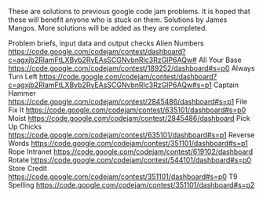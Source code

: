 These are solutions to previous google code jam problems. It is hoped that these will benefit anyone who is stuck on them.
Solutions by James Mangos.
More solutions will be added as they are completed.

Problem briefs, input data and output checks
	Alien Numbers  https://code.google.com/codejam/contest/dashboard?c=agxjb2RlamFtLXByb2RyEAsSCGNvbnRlc3RzGIP6AQw#
	All Your Base  https://code.google.com/codejam/contest/189252/dashboard#s=p0
	Always Turn Left  https://code.google.com/codejam/contest/dashboard?c=agxjb2RlamFtLXByb2RyEAsSCGNvbnRlc3RzGIP6AQw#s=p1
	Captain Hammer  https://code.google.com/codejam/contest/2845486/dashboard#s=p1
	File Fix It  https://code.google.com/codejam/contest/635101/dashboard#s=p0
	Moist  https://code.google.com/codejam/contest/2845486/dashboard
	Pick Up Chicks  https://code.google.com/codejam/contest/635101/dashboard#s=p1
	Reverse Words  https://code.google.com/codejam/contest/351101/dashboard#s=p1
	Rope Intranet  https://code.google.com/codejam/contest/619102/dashboard
	Rotate  https://code.google.com/codejam/contest/544101/dashboard#s=p0
	Store Credit  https://code.google.com/codejam/contest/351101/dashboard#s=p0
	T9 Spelling  https://code.google.com/codejam/contest/351101/dashboard#s=p2